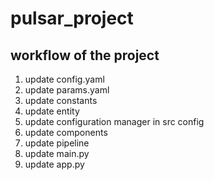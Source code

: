# pulsar_project

## workflow of the project
1. update config.yaml
2. update params.yaml
3. update constants
4. update entity
5. update configuration manager in src config
6. update components
7. update pipeline
8. update main.py
9. update app.py
